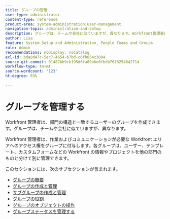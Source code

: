 ```yaml
---
title: グループの管理
user-type: administrator
content-type: reference
product-area: system-administration;user-management
navigation-topic: administration-and-setup
description: グループは、チームや会社に似ていますが、異なります。Workfront管理者は、グループが作業とコミュニケーションを行う必要があるWorkfront領域へのアクセス権をグループに付与します。
author: Lisa
feature: System Setup and Administration, People Teams and Groups
role: Admin
recommendations: noDisplay, noCatalog
exl-id: bda8d47c-5ec7-4654-b7bd-c6fb854c3084
source-git-commit: 01487bb9cb195d6fa89bbe0fbdb7678254642714
workflow-type: tm+mt
source-wordcount: '123'
ht-degree: 83%

---
```


# グループを管理する

Workfront 管理者は、部門の構造と一致するユーザーのグループを作成できます。グループは、チームや会社に似ていますが、異なります。

Workfront 管理者は、作業およびコミュニケーションが必要な Workfront エリアへのアクセス権をグループに付与します。各グループは、ユーザー、テンプレート、カスタムフォームなどの Workfront の情報やプロジェクトを他の部門のものと分けて別に管理できます。

このセクションには、次のサブセクションが含まれます。

* [グループの概要](../../administration-and-setup/manage-groups/groups-overview/groups-overview.md)
* [グループの作成と管理](../../administration-and-setup/manage-groups/create-and-manage-groups/create-and-manage-groups.md)
* [サブグループの作成と管理](../../administration-and-setup/manage-groups/create-and-manage-subgroups/create-and-manage-subgroups.md)
* [グループの役割](../../administration-and-setup/manage-groups/group-roles/group-roles.md)
* [グループのオブジェクトの操作](../../administration-and-setup/manage-groups/work-with-group-objects/work-with-a-groups-objects.md)
* [グループステータスを管理する](../../administration-and-setup/manage-groups/manage-group-statuses/manage-group-statuses.md)
